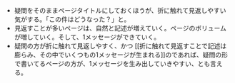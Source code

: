 - 疑問をそのままページタイトルにしておくほうが、折に触れて見返しやすい気がする。「この件はどうなった？」と。
- 見返すことが多いページは、自然と記述が増えていく。ページのボリュームが増していく。そして、1メッセージができていく。
- 疑問の方が折に触れて見返しやすく、かつ [[折に触れて見返すことで記述は膨らみ、その中でいくつもの1メッセージが生まれる]]のであれば、疑問の形で書いてるページの方が、1メッセージを生み出していきやすい、とも言える。